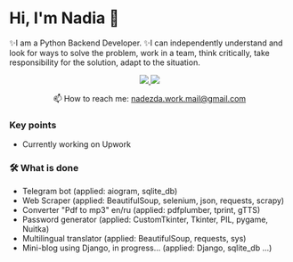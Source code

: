 # Hi, I'm Nadia 👋
✨I am a Python Backend Developer.
✨I can independently understand and look for ways to solve the problem, work in a team, think critically, take responsibility for the solution, adapt to the situation.

<p align='center'>
   <a href="https://www.linkedin.com/in/nadin-kontsinebina-2a8945229/">
       <img src="https://img.shields.io/badge/linkedin-%230077B5.svg?&style=for-the-badge&logo=linkedin&logoColor=white"/>
   </a>
   <a href="https://t.me/Hello_Nadia">
       <img src="https://img.shields.io/badge/Telegram-2CA5E0?style=for-the-badge&logo=telegram&logoColor=white"/>
   </a>
<p align='center'>
   📫 How to reach me: <a href='mailto:nadezda.work.mail@gmail.com'>nadezda.work.mail@gmail.com</a>
</p>

### Key points
*   Currently working on Upwork

### 🛠 What is done
*   Telegram bot (applied: aiogram, sqlite_db)
*   Web Scraper (applied: BeautifulSoup,  selenium, json, requests, scrapy)
*   Converter "Pdf to mp3" en/ru (applied: pdfplumber, tprint, gTTS)
*   Password generator (applied: CustomTkinter, Tkinter, PIL, pygame, Nuitka)
*   Multilingual translator (applied: BeautifulSoup, requests, sys)
*   Mini-blog using Django, in progress... (applied: Django, sqlite_db ...)
